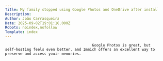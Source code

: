 ```yaml
---
Title: My family stopped using Google Photos and OneDrive after installing this container
Description: 
Author: João Carrasqueira
Date: 2025-09-02T19:01:18.000Z
Robots: noindex,nofollow
Template: index
---
```


                                            Google Photos is great, but self-hosting feels even better, and Immich offers an excellent way to preserve and access youir memories.
                                        